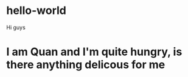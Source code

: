 

# hello-world
Hi guys

I am Quan and I'm quite hungry, is there anything delicous for me
=======


